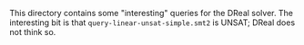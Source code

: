 This directory contains some "interesting" queries
for the DReal solver.
The interesting bit is that
`query-linear-unsat-simple.smt2` is UNSAT;
DReal does not think so.